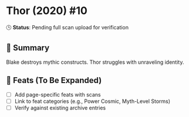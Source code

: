 # Thor (2020) #10

🕓 **Status**: Pending full scan upload for verification


## 📖 Summary
Blake destroys mythic constructs. Thor struggles with unraveling identity.

## 🔹 Feats (To Be Expanded)
- [ ] Add page-specific feats with scans
- [ ] Link to feat categories (e.g., Power Cosmic, Myth-Level Storms)
- [ ] Verify against existing archive entries